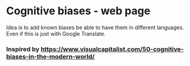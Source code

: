 # Cognitive biases - web page
 Idea is to add known biases be able to have them in different languages. 
 Even if this is just with Google Translate.

### Inspired by https://www.visualcapitalist.com/50-cognitive-biases-in-the-modern-world/